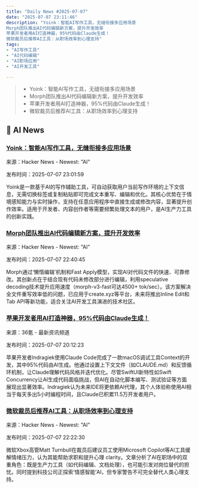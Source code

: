 ```yaml
---
title: "Daily News #2025-07-07"
date: "2025-07-07 23:11:46"
description: "Yoink：智能AI写作工具，无缝衔接多应用场景
Morph团队推出AI代码编辑新方案，提升开发效率
苹果开发者用AI打造神器，95%代码由Claude生成！
微软裁员后推荐AI工具：从职场效率到心理支持"
tags: 
- "AI写作工具"
- "AI代码编辑"
- "AI职场应用"
- "AI开发工具"

---
```


> - Yoink：智能AI写作工具，无缝衔接多应用场景
> - Morph团队推出AI代码编辑新方案，提升开发效率
> - 苹果开发者用AI打造神器，95%代码由Claude生成！
> - 微软裁员后推荐AI工具：从职场效率到心理支持

## 🤖 AI News

### [Yoink：智能AI写作工具，无缝衔接多应用场景](https://www.useyoink.ai/)

来源：Hacker News - Newest: "AI"

发布时间：2025-07-07 23:01:59

Yoink是一款基于AI的写作辅助工具，可自动获取用户当前写作环境的上下文信息，无需切换标签或复制粘贴即可完成文本重写、编辑和优化。其核心优势在于情境感知能力与实时操作，支持在任意应用程序中直接生成或修改内容，显著提升创作效率。适用于开发者、内容创作者等需要频繁处理文本的用户，是AI生产力工具的创新实践。

### [Morph团队推出AI代码编辑新方案，提升开发效率](https://news.ycombinator.com/item?id=44490863)

来源：Hacker News - Newest: "AI"

发布时间：2025-07-07 22:40:45

Morph通过‘懒惰编辑’机制和Fast Apply模型，实现AI对代码文件的快速、可靠修改。其创新点在于结合现有代码未修改部分进行编辑，利用speculative decoding技术提升应用速度（morph-v3-fast可达4500+ tok/sec）。该方案解决全文件重写效率低的问题，已应用于create.xyz等平台，未来将推出Inline Edit和Tab API等新功能，适合关注AI开发工具演进的技术社区。

### [苹果开发者用AI打造神器，95%代码由Claude生成！](https://www.36kr.com/p/3368814073759491)

来源：36氪 - 最新资讯频道

发布时间：2025-07-07 20:12:23

苹果开发者Indragiek使用Claude Code完成了一款macOS调试工具Context的开发，其中95%代码由AI生成。他通过设置上下文文件（如CLAUDE.md）和反馈循环机制，让Claude理解代码风格并迭代优化。尽管SwiftUI新特性如Swift Concurrency让AI生成代码面临挑战，但AI在自动化脚本编写、测试验证等方面展现出显著效率。Indragiek认为未来IDE将更依赖AI代理，其个人体验称使用AI相当于每天多出5小时编程时间，且Claude已积累11.5万开发者用户。

### [微软裁员后推荐AI工具：从职场效率到心理支持](https://mashable.com/article/microsoft-xbox-recommend-ai-for-layoff-aftermath)

来源：Hacker News - Newest: "AI"

发布时间：2025-07-07 22:22:30

微软Xbox高管Matt Turnbull在裁员后建议员工使用Microsoft Copilot等AI工具缓解情绪压力，认为其能帮助求职和提升心理 clarity。文章分析了AI在职场中的双重角色：既是生产力工具（如代码编辑、文档处理），也可能引发对岗位替代的担忧。同时提到科技公司正探索‘情感智能’AI，但专家警告不可完全替代人类心理支持。
